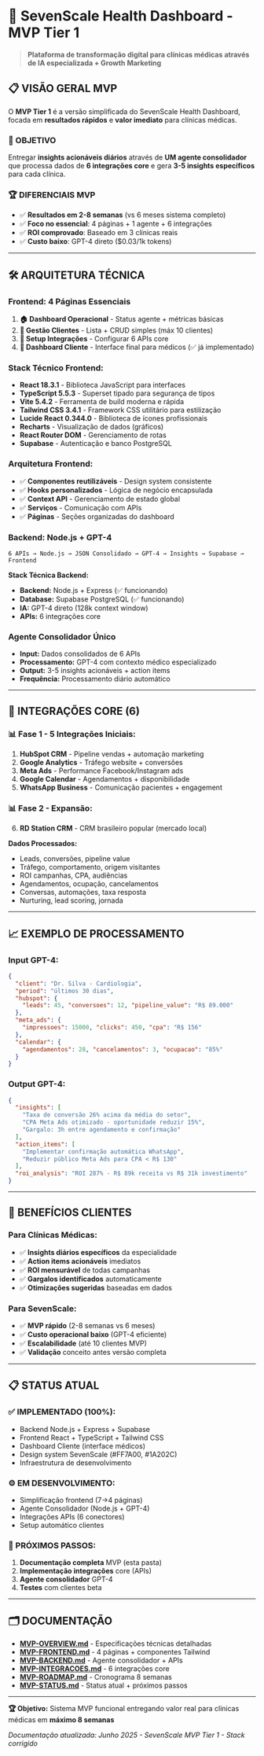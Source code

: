 # 🎯 SevenScale Health Dashboard - MVP Tier 1

> **Plataforma de transformação digital para clínicas médicas através de IA especializada + Growth Marketing**

## 📋 VISÃO GERAL MVP

O **MVP Tier 1** é a versão simplificada do SevenScale Health Dashboard, focada em **resultados rápidos** e **valor imediato** para clínicas médicas.

### 🎯 OBJETIVO
Entregar **insights acionáveis diários** através de **UM agente consolidador** que processa dados de **6 integrações core** e gera **3-5 insights específicos** para cada clínica.

### 🏆 DIFERENCIAIS MVP
- ✅ **Resultados em 2-8 semanas** (vs 6 meses sistema completo)
- ✅ **Foco no essencial**: 4 páginas + 1 agente + 6 integrações
- ✅ **ROI comprovado**: Baseado em 3 clínicas reais
- ✅ **Custo baixo**: GPT-4 direto ($0.03/1k tokens)

---

## 🛠️ ARQUITETURA TÉCNICA

### **Frontend: 4 Páginas Essenciais**
1. **🏠 Dashboard Operacional** - Status agente + métricas básicas
2. **👥 Gestão Clientes** - Lista + CRUD simples (máx 10 clientes)
3. **🔗 Setup Integrações** - Configurar 6 APIs core
4. **🎯 Dashboard Cliente** - Interface final para médicos (✅ já implementado)

### **Stack Técnico Frontend:**
- **React 18.3.1** - Biblioteca JavaScript para interfaces
- **TypeScript 5.5.3** - Superset tipado para segurança de tipos
- **Vite 5.4.2** - Ferramenta de build moderna e rápida
- **Tailwind CSS 3.4.1** - Framework CSS utilitário para estilização
- **Lucide React 0.344.0** - Biblioteca de ícones profissionais
- **Recharts** - Visualização de dados (gráficos)
- **React Router DOM** - Gerenciamento de rotas
- **Supabase** - Autenticação e banco PostgreSQL

### **Arquitetura Frontend:**
- ✅ **Componentes reutilizáveis** - Design system consistente
- ✅ **Hooks personalizados** - Lógica de negócio encapsulada
- ✅ **Context API** - Gerenciamento de estado global
- ✅ **Serviços** - Comunicação com APIs
- ✅ **Páginas** - Seções organizadas do dashboard

### **Backend: Node.js + GPT-4**
```
6 APIs → Node.js → JSON Consolidado → GPT-4 → Insights → Supabase → Frontend
```

**Stack Técnica Backend:**
- **Backend:** Node.js + Express (✅ funcionando)
- **Database:** Supabase PostgreSQL (✅ funcionando)  
- **IA:** GPT-4 direto (128k context window)
- **APIs:** 6 integrações core

### **Agente Consolidador Único**
- **Input:** Dados consolidados de 6 APIs
- **Processamento:** GPT-4 com contexto médico especializado
- **Output:** 3-5 insights acionáveis + action items
- **Frequência:** Processamento diário automático

---

## 🔗 INTEGRAÇÕES CORE (6)

### **📊 Fase 1 - 5 Integrações Iniciais:**
1. **HubSpot CRM** - Pipeline vendas + automação marketing
2. **Google Analytics** - Tráfego website + conversões
3. **Meta Ads** - Performance Facebook/Instagram ads
4. **Google Calendar** - Agendamentos + disponibilidade
5. **WhatsApp Business** - Comunicação pacientes + engagement

### **📊 Fase 2 - Expansão:**
6. **RD Station CRM** - CRM brasileiro popular (mercado local)

**Dados Processados:**
- Leads, conversões, pipeline value
- Tráfego, comportamento, origem visitantes  
- ROI campanhas, CPA, audiências
- Agendamentos, ocupação, cancelamentos
- Conversas, automações, taxa resposta
- Nurturing, lead scoring, jornada

---

## 📈 EXEMPLO DE PROCESSAMENTO

### **Input GPT-4:**
```json
{
  "client": "Dr. Silva - Cardiologia",
  "period": "últimos 30 dias",
  "hubspot": {
    "leads": 45, "conversoes": 12, "pipeline_value": "R$ 89.000"
  },
  "meta_ads": {
    "impressoes": 15000, "clicks": 450, "cpa": "R$ 156"
  },
  "calendar": {
    "agendamentos": 28, "cancelamentos": 3, "ocupacao": "85%"
  }
}
```

### **Output GPT-4:**
```json
{
  "insights": [
    "Taxa de conversão 26% acima da média do setor",
    "CPA Meta Ads otimizado - oportunidade reduzir 15%",
    "Gargalo: 3h entre agendamento e confirmação"
  ],
  "action_items": [
    "Implementar confirmação automática WhatsApp",
    "Reduzir público Meta Ads para CPA < R$ 130"
  ],
  "roi_analysis": "ROI 287% - R$ 89k receita vs R$ 31k investimento"
}
```

---

## 🎯 BENEFÍCIOS CLIENTES

### **Para Clínicas Médicas:**
- ✅ **Insights diários específicos** da especialidade
- ✅ **Action items acionáveis** imediatos
- ✅ **ROI mensurável** de todas campanhas
- ✅ **Gargalos identificados** automaticamente
- ✅ **Otimizações sugeridas** baseadas em dados

### **Para SevenScale:**
- ✅ **MVP rápido** (2-8 semanas vs 6 meses)
- ✅ **Custo operacional baixo** (GPT-4 eficiente)
- ✅ **Escalabilidade** (até 10 clientes MVP)
- ✅ **Validação** conceito antes versão completa

---

## 📋 STATUS ATUAL

### **✅ IMPLEMENTADO (100%):**
- Backend Node.js + Express + Supabase
- Frontend React + TypeScript + Tailwind CSS
- Dashboard Cliente (interface médicos)
- Design system SevenScale (#FF7A00, #1A202C)
- Infraestrutura de desenvolvimento

### **⚙️ EM DESENVOLVIMENTO:**
- Simplificação frontend (7→4 páginas)
- Agente Consolidador (Node.js + GPT-4)
- Integrações APIs (6 conectores)
- Setup automático clientes

### **📅 PRÓXIMOS PASSOS:**
1. **Documentação completa** MVP (esta pasta)
2. **Implementação integrações** core (APIs)
3. **Agente consolidador** GPT-4
4. **Testes** com clientes beta

---

## 🗂️ DOCUMENTAÇÃO

- **[MVP-OVERVIEW.md](MVP-OVERVIEW.md)** - Especificações técnicas detalhadas
- **[MVP-FRONTEND.md](MVP-FRONTEND.md)** - 4 páginas + componentes Tailwind
- **[MVP-BACKEND.md](MVP-BACKEND.md)** - Agente consolidador + APIs
- **[MVP-INTEGRACOES.md](MVP-INTEGRACOES.md)** - 6 integrações core
- **[MVP-ROADMAP.md](MVP-ROADMAP.md)** - Cronograma 8 semanas
- **[MVP-STATUS.md](MVP-STATUS.md)** - Status atual + próximos passos

---

**🏆 Objetivo:** Sistema MVP funcional entregando valor real para clínicas médicas em **máximo 8 semanas**

*Documentação atualizada: Junho 2025 - SevenScale MVP Tier 1 - Stack corrigido*